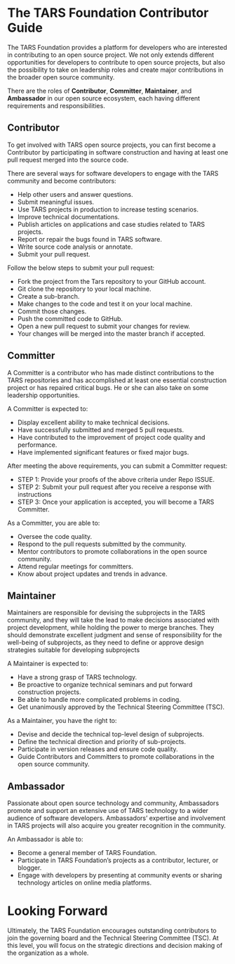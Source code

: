 # The TARS Foundation Contributor Guide
The TARS Foundation provides a platform for developers who are interested in contributing to an open source project. We not only extends different opportunities for developers to contribute to open source projects, but also the possibility to take on leadership roles and create major contributions in the broader open source community. 

There are the roles of **Contributor**, **Committer**, **Maintainer**, and **Ambassador** in our open source ecosystem, each having different requirements and responsibilities. 

## Contributor
To get involved with TARS open source projects, you can first become a Contributor by participating in software construction and having at least one pull request merged into the source code. 

There are several ways for software developers to engage with the TARS community and become contributors:
- Help other users and answer questions.
- Submit meaningful issues.
- Use TARS projects in production to increase testing scenarios.
- Improve technical documentations.
- Publish articles on applications and case studies related to TARS projects.
- Report or repair the bugs found in TARS software.
- Write source code analysis or annotate. 
- Submit your pull request.

Follow the below steps to submit your pull request:
- Fork the project from the Tars repository to your GitHub account.
- Git clone the repository to your local machine.
- Create a sub-branch.
- Make changes to the code and test it on your local machine.
- Commit those changes.
- Push the committed code to GitHub.
- Open a new pull request to submit your changes for review.
- Your changes will be merged into the master branch if accepted.

## Committer
A Committer is a contributor who has made distinct contributions to the TARS repositories and has accomplished at least one essential construction project or has repaired critical bugs. He or she can also take on some leadership opportunities.

A Committer is expected to:
- Display excellent ability to make technical decisions.
- Have successfully submitted and merged 5 pull requests.
- Have contributed to the improvement of project code quality and performance.
- Have implemented significant features or fixed major bugs.

After meeting the above requirements, you can submit a Committer request:
  - STEP 1: Provide your proofs of the above criteria under Repo ISSUE.
  - STEP 2: Submit your pull request after you receive a response with instructions
  - STEP 3: Once your application is accepted, you will become a TARS Committer.


As a Committer, you are able to:
- Oversee the code quality.
- Respond to the pull requests submitted by the community.
- Mentor contributors to promote collaborations in the open source community.
- Attend regular meetings for committers. 
- Know about project updates and trends in advance.


## Maintainer
Maintainers are responsible for devising the subprojects in the TARS community, and they will take the lead to make decisions associated with project development, while holding the power to merge branches. They should demonstrate excellent judgment and sense of responsibility for the well-being of subprojects, as they need to define or approve design strategies suitable for developing subprojects 

A Maintainer is expected to:
- Have a strong grasp of TARS technology.
- Be proactive to organize technical seminars and put forward construction projects.
- Be able to handle more complicated problems in coding.
- Get unanimously approved by the Technical Steering Committee (TSC).

As a Maintainer, you have the right to:
- Devise and decide the technical top-level design of subprojects.
- Define the technical direction and priority of sub-projects.
- Participate in version releases and ensure code quality.
- Guide Contributors and Committers to promote collaborations in the open source community.

## Ambassador
Passionate about open source technology and community, Ambassadors promote and support an extensive use of TARS technology to a wider audience of software developers. Ambassadors’ expertise and involvement in TARS projects will also acquire you greater recognition in the community.

An Ambassador is able to:
- Become a general member of TARS Foundation.
- Participate in TARS Foundation’s projects as a contributor, lecturer, or blogger.
- Engage with developers by presenting at community events or sharing technology articles on online media platforms.


# Looking Forward
Ultimately, the TARS Foundation encourages outstanding contributors to join the governing board and the Technical Steering Committee (TSC). At this level, you will focus on the strategic directions and decision making of the organization as a whole.
